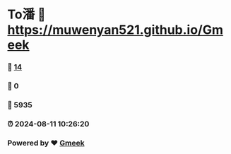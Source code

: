 # To潘 :link: https://muwenyan521.github.io/Gmeek 
### :page_facing_up: [14](https://muwenyan521.github.io/Gmeek/tag.html) 
### :speech_balloon: 0 
### :hibiscus: 5935 
### :alarm_clock: 2024-08-11 10:26:20 
### Powered by :heart: [Gmeek](https://github.com/Meekdai/Gmeek)
